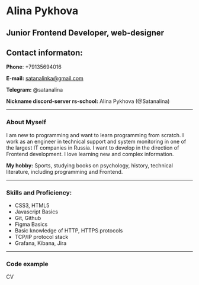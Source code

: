 # Alina Pykhova

## Junior Frontend Developer, web-designer

## Contact informaton:

**Phone**: +79135694016

**E-mail:** satanalinka@gmail.com

**Telegram:** @satanalina

**Nickname discord-server rs-school:** Alina Pykhova (@Satanalina)


***

### About Myself
I am new to programming and want to learn programming from scratch. I work as an engineer in technical support and system monitoring in one of the largest IT companies in Russia. I want to develop in the direction of Frontend development. I love learning new and complex information.

**My hobby:** Sports, studying books on psychology, history, technical literature, including programming and Frontend.


***

### Skills and Proficiency:
- CSS3, HTML5
- Javascript Basics
- Git, Github
- Figma Basics
- Basic knowledge of HTTP, HTTPS protocols
- TCP/IP protocol stack
- Grafana, Kibana, Jira


***
### Code example
CV
